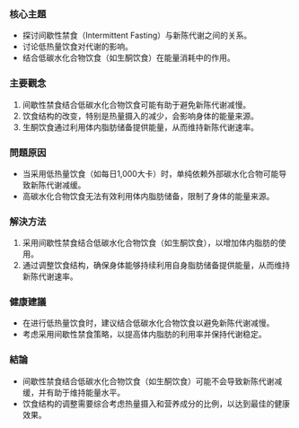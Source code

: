 ### 核心主題
- 探讨间歇性禁食（Intermittent Fasting）与新陈代谢之间的关系。
- 讨论低热量饮食对代谢的影响。
- 结合低碳水化合物饮食（如生酮饮食）在能量消耗中的作用。

### 主要觀念
1. 间歇性禁食结合低碳水化合物饮食可能有助于避免新陈代谢减慢。
2. 饮食结构的改变，特别是热量摄入的减少，会影响身体的能量来源。
3. 生酮饮食通过利用体内脂肪储备提供能量，从而维持新陈代谢速率。

### 問題原因
- 当采用低热量饮食（如每日1,000大卡）时，单纯依赖外部碳水化合物可能导致新陈代谢减缓。
- 高碳水化合物饮食无法有效利用体内脂肪储备，限制了身体的能量来源。

### 解決方法
1. 采用间歇性禁食结合低碳水化合物饮食（如生酮饮食），以增加体内脂肪的使用。
2. 通过调整饮食结构，确保身体能够持续利用自身脂肪储备提供能量，从而维持新陈代谢速率。

### 健康建議
- 在进行低热量饮食时，建议结合低碳水化合物饮食以避免新陈代谢减慢。
- 考虑采用间歇性禁食策略，以提高体内脂肪的利用率并保持代谢稳定。

### 結論
- 间歇性禁食结合低碳水化合物饮食（如生酮饮食）可能不会导致新陈代谢减缓，并有助于维持能量水平。
- 饮食结构的调整需要综合考虑热量摄入和营养成分的比例，以达到最佳的健康效果。